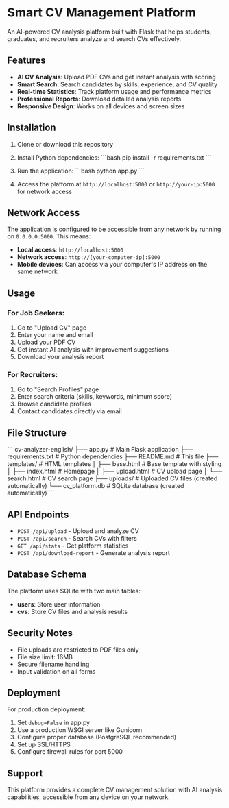 # Smart CV Management Platform

An AI-powered CV analysis platform built with Flask that helps students, graduates, and recruiters analyze and search CVs effectively.

## Features

- **AI CV Analysis**: Upload PDF CVs and get instant analysis with scoring
- **Smart Search**: Search candidates by skills, experience, and CV quality
- **Real-time Statistics**: Track platform usage and performance metrics
- **Professional Reports**: Download detailed analysis reports
- **Responsive Design**: Works on all devices and screen sizes

## Installation

1. Clone or download this repository
2. Install Python dependencies:
   \`\`\`bash
   pip install -r requirements.txt
   \`\`\`

3. Run the application:
   \`\`\`bash
   python app.py
   \`\`\`

4. Access the platform at `http://localhost:5000` or `http://your-ip:5000` for network access

## Network Access

The application is configured to be accessible from any network by running on `0.0.0.0:5000`. This means:

- **Local access**: `http://localhost:5000`
- **Network access**: `http://[your-computer-ip]:5000`
- **Mobile devices**: Can access via your computer's IP address on the same network

## Usage

### For Job Seekers:
1. Go to "Upload CV" page
2. Enter your name and email
3. Upload your PDF CV
4. Get instant AI analysis with improvement suggestions
5. Download your analysis report

### For Recruiters:
1. Go to "Search Profiles" page
2. Enter search criteria (skills, keywords, minimum score)
3. Browse candidate profiles
4. Contact candidates directly via email

## File Structure

\`\`\`
cv-analyzer-english/
├── app.py                 # Main Flask application
├── requirements.txt       # Python dependencies
├── README.md             # This file
├── templates/            # HTML templates
│   ├── base.html         # Base template with styling
│   ├── index.html        # Homepage
│   ├── upload.html       # CV upload page
│   └── search.html       # CV search page
├── uploads/              # Uploaded CV files (created automatically)
└── cv_platform.db        # SQLite database (created automatically)
\`\`\`

## API Endpoints

- `POST /api/upload` - Upload and analyze CV
- `POST /api/search` - Search CVs with filters
- `GET /api/stats` - Get platform statistics
- `POST /api/download-report` - Generate analysis report

## Database Schema

The platform uses SQLite with two main tables:
- **users**: Store user information
- **cvs**: Store CV files and analysis results

## Security Notes

- File uploads are restricted to PDF files only
- File size limit: 16MB
- Secure filename handling
- Input validation on all forms

## Deployment

For production deployment:
1. Set `debug=False` in app.py
2. Use a production WSGI server like Gunicorn
3. Configure proper database (PostgreSQL recommended)
4. Set up SSL/HTTPS
5. Configure firewall rules for port 5000

## Support

This platform provides a complete CV management solution with AI analysis capabilities, accessible from any device on your network.
